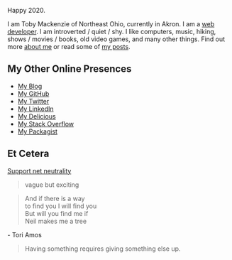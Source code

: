 Happy 2020.

I am Toby Mackenzie of Northeast Ohio, currently in Akron.  I am a [web developer](/web-dev).  I am introverted / quiet / shy.  I like computers, music, hiking, shows / movies / books, old video games, and many other things.  Find out more [about me](/about) or read some of [my posts](/blog/).

My Other Online Presences
-------------------------

<ul class="presences">
	<li class="presence"><a class="presenceAction-writings" href="/blog/"><span>My Blog</span></a></li>
	<li class="presence"><a class="presenceAction-github" rel="me" href="https://github.com/tobymackenzie"><span>My GitHub</span></a></li>
	<li class="presence"><a class="presenceAction-twitter" rel="me" href="https://twitter.com/macybot"><span>My Twitter</span></a></li>
	<li class="presence"><a class="presenceAction-linkedin" rel="me" href="http://www.linkedin.com/in/tobymackenzie"><span>My LinkedIn</span></a></li>
	<li class="presence"><a class="presenceAction-delicious" rel="me" href="https://del.icio.us/cosmicosmo"><span>My Delicious</span></a></li>
	<li class="presence"><a class="presenceAction-stackoverflow" rel="me" href="http://stackoverflow.com/users/1139122/tobymackenzie"><span>My Stack Overflow</span></a></li>
	<li class="presence"><a class="presenceAction-packagist" rel="me" href="https://packagist.org/users/tobymackenzie/"><span>My Packagist</span></a></li>
</ul>

Et Cetera
---------

[Support net neutrality](https://www.battleforthenet.com/)

<blockquote>vague but exciting</blockquote>

<blockquote>And if there is a way<br />
to find you I will find you<br />
But will you find me if<br />
Neil makes me a tree</blockquote>
<div class="attribution">- Tori Amos</div>

<blockquote>Having something requires giving something else up.</blockquote>
